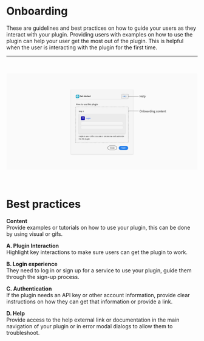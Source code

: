 # Onboarding

These are guidelines and best practices on how to guide your users as they interact with your plugin. Providing users with examples on how to use the plugin can help your user get the most out of the plugin. This is helpful when the user is interacting with the plugin for the first time.

----------
 <br />

![Onboarding modal example](../ux-images/Onboarding-BP.png)

 <br />
 
# Best practices

**Content**  
Provide examples or tutorials on how to use your plugin, this can be done by using visual or gifs.

**A. Plugin Interaction**  
Highlight key interactions to make sure users can get the plugin to work.

**B. Login experience**  
They need to log in or sign up for a service to use your plugin, guide them through the sign-up process.

**C. Authentication**  
If the plugin needs an API key or other account information, provide clear instructions on how they can get that information or provide a link.

**D. Help**  
Provide access to the help external link or documentation in the main navigation of your plugin or in error modal dialogs to allow them to troubleshoot.
